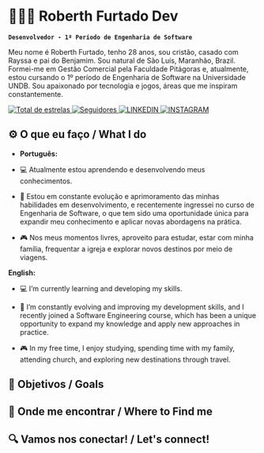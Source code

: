 # 👨🏻‍💻 Roberth Furtado Dev

**`Desenvolvedor - 1º Período de Engenharia de Software`**

Meu nome é Roberth Furtado, tenho 28 anos, sou cristão, casado com Rayssa e pai do Benjamim. Sou natural de São Luís, Maranhão, Brazil. Formei-me em Gestão Comercial pela Faculdade Pitágoras e, atualmente, estou cursando o 1º período de Engenharia de Software na Universidade UNDB. Sou apaixonado por tecnologia e jogos, áreas que me inspiram constantemente.


<p align="left">
    <a href="https://github.com/RoberthFurtadoDev">
        <img 
            alt="Total de estrelas" 
            title="Total de estrelas GitHub" 
            src="https://custom-icon-badges.demolab.com/github/stars/adoDev?color=55960c&style=for-the-badge&labelColor=488207&logo=star&label=estrelas"
        />
    </a>
    <a href="https://github.com/RoberthFurtadoDev?tab=followers">
        <img 
            alt="Seguidores" 
            title="Me siga no GitHub" 
            src="https://custom-icon-badges.demolab.com/github/followers/RoberthFurtadoDev?color=236ad3&labelColor=1155ba&style=for-the-badge&logo=github&label=Seguidores&logoColor=white"
        />
    </a>
    <a href="https://www.linkedin.com/in/roberth-furtado-ferreira-de-oliveira-341146200/">
        <img 
            alt="LINKEDIN" 
            title="Me siga no LINKEDIN" 
            src=https://img.shields.io/badge/LinkedIn-0077B5?style=for-the-badge&logo=linkedin&logoColor=white
            />
    </a>
    <a href="https://www.instagram.com/_robertholi/">
        <img 
            alt="INSTAGRAM" 
            title="Me siga no INSTAGRAM" 
            src=https://img.shields.io/badge/Instagram-E4405F?style=for-the-badge&logo=instagram&logoColor=white
             />
    </a>
</p>

## ⚙️ O que eu faço / What I do 
- **Português:**

- 💻 Atualmente estou aprendendo e desenvolvendo meus conhecimentos.

- 🌱 Estou em constante evolução e aprimoramento das minhas habilidades em desenvolvimento, e recentemente ingressei no curso de Engenharia de Software, o que tem sido uma oportunidade única para expandir meu conhecimento e aplicar novas abordagens na prática.

- 🎮 Nos meus momentos livres, aproveito para estudar, estar com minha família, frequentar a igreja e explorar novos destinos por meio de viagens.

 **English:** 

- 💻 I’m currently learning and developing my skills.

- 🌱 I’m constantly evolving and improving my development skills, and I recently joined a Software Engineering course, which has been a unique opportunity to expand my knowledge and apply new approaches in practice.

- 🎮 In my free time, I enjoy studying, spending time with my family, attending church, and exploring new destinations through travel.


## 💭 Objetivos / Goals           

## 📍 Onde me encontrar / Where to Find me

## 🔍 Vamos nos conectar! / Let's connect!